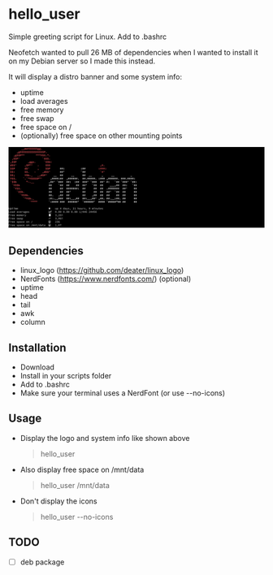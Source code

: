 # hello_user
Simple greeting script for Linux. Add to .bashrc

Neofetch wanted to pull 26 MB of dependencies when I wanted to install it on my Debian server so I made this instead.

It will display a distro banner and some system info:
- uptime
- load averages
- free memory
- free swap
- free space on /
- (optionally) free space on other mounting points

![Screenshot](./screenshot.png)

## Dependencies
- linux_logo (https://github.com/deater/linux_logo)
- NerdFonts (https://www.nerdfonts.com/) (optional)
- uptime
- head
- tail
- awk
- column

## Installation
- Download
- Install in your scripts folder
- Add to .bashrc
- Make sure your terminal uses a NerdFont (or use --no-icons)

## Usage

- Display the logo and system info like shown above
  > hello_user

- Also display free space on /mnt/data
  > hello_user /mnt/data

- Don't display the icons
  > hello_user --no-icons

## TODO
- [ ] deb package
